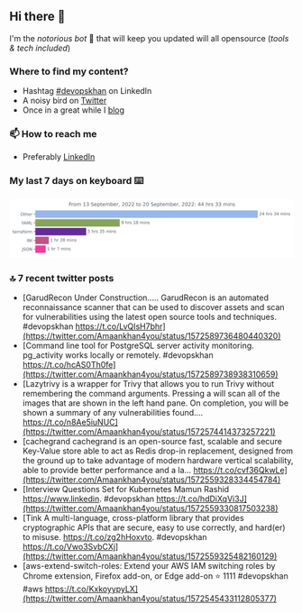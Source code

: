 <!--- [![Hits](https://hits.seeyoufarm.com/api/count/incr/badge.svg?url=https%3A%2F%2Fgithub.com%2Fakhan4u%2Fhit-counter&count_bg=%2379C83D&title_bg=%23555555&icon=&icon_color=%23E7E7E7&title=visits&edge_flat=false)](https://hits.seeyoufarm.com) --->

## Hi there 👋

I'm the _notorious bot_ 🤣 that will keep you updated will all opensource (_tools & tech included_) 

### Where to find my content?

* Hashtag [#devopskhan](https://www.linkedin.com/feed/hashtag/devopskhan) on LinkedIn
* A noisy bird on [Twitter](https://twitter.com/Amaankhan4you)
* Once in a great while I [blog](https://linuxparrot.com) 


### 📫 **How to reach me**

* Preferably [LinkedIn](https://www.linkedin.com/in/amaan-khan-linux-ninja)

### My last 7 days on keyboard ⌨️

<img src="https://github.com/akhan4u/akhan4u/blob/main/images/stat.svg" alt="Amaan's Wakatime Activity!"/>

### 🔝 7 recent twitter posts
<!-- DEVDOJO:START -->
- [GarudRecon Under Construction..... GarudRecon is an automated reconnaissance scanner that can be used to discover assets and scan for vulnerabilities using the latest open source tools and techniques. #devopskhan https://t.co/LvQIsH7bhr](https://twitter.com/Amaankhan4you/status/1572589736480440320)
- [Command line tool for PostgreSQL server activity monitoring. pg_activity works locally or remotely. #devopskhan https://t.co/hcAS0Th0fe](https://twitter.com/Amaankhan4you/status/1572589738938310659)
- [Lazytrivy is a wrapper for Trivy that allows you to run Trivy without remembering the command arguments. Pressing a will scan all of the images that are shown in the left hand pane. On completion, you will be shown a summary of any vulnerabilities found.… https://t.co/n8Ae5iuNUC](https://twitter.com/Amaankhan4you/status/1572574414373257221)
- [cachegrand cachegrand is an open-source fast, scalable and secure Key-Value store able to act as Redis drop-in replacement, designed from the ground up to take advantage of modern hardware vertical scalability, able to provide better performance and a la… https://t.co/cvf36QkwLe](https://twitter.com/Amaankhan4you/status/1572559328334454784)
- [Interview Questions Set for Kubernetes Mamun Rashid https://www.linkedin. #devopskhan https://t.co/hdDiXqVi3J](https://twitter.com/Amaankhan4you/status/1572559330817503238)
- [Tink A multi-language, cross-platform library that provides cryptographic APIs that are secure, easy to use correctly, and hard&lpar;er&rpar; to misuse. https://t.co/zg2hHoxvto. #devopskhan https://t.co/Vwo3SvbCXj](https://twitter.com/Amaankhan4you/status/1572559325482160129)
- [aws-extend-switch-roles: Extend your AWS IAM switching roles by Chrome extension, Firefox add-on, or Edge add-on
⭐️ 1111
#devopskhan #aws
https://t.co/KxkoyypyLX](https://twitter.com/Amaankhan4you/status/1572545433112805377)
<!-- DEVDOJO:END -->

<!-- ![Amaan's GitHub stats](https://github-readme-stats.vercel.app/api?username=akhan4u&count_private=true&show_icons=true&hide=contribs) -->
